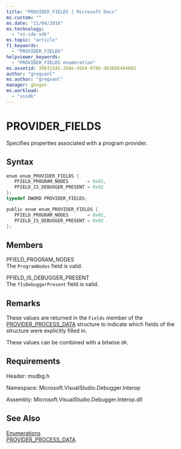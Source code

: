```yaml
---
title: "PROVIDER_FIELDS | Microsoft Docs"
ms.custom: ""
ms.date: "11/04/2016"
ms.technology: 
  - "vs-ide-sdk"
ms.topic: "article"
f1_keywords: 
  - "PROVIDER_FIELDS"
helpviewer_keywords: 
  - "PROVIDER_FIELDS enumeration"
ms.assetid: 39631545-2b0e-45b4-978b-d63656484b02
author: "gregvanl"
ms.author: "gregvanl"
manager: ghogen
ms.workload: 
  - "vssdk"
---
```

# PROVIDER_FIELDS
Specifies properties associated with a program provider.  
  
## Syntax  
  
```cpp  
enum enum_PROVIDER_FIELDS {  
   PFIELD_PROGRAM_NODES       = 0x01,  
   PFIELD_IS_DEBUGGER_PRESENT = 0x02  
};  
typedef DWORD PROVIDER_FIELDS;  
```  
  
```csharp  
public enum enum_PROVIDER_FIELDS {  
   PFIELD_PROGRAM_NODES       = 0x01,  
   PFIELD_IS_DEBUGGER_PRESENT = 0x02  
};  
```  
  
## Members  
 PFIELD_PROGRAM_NODES  
 The `ProgramNodes` field is valid.  
  
 PFIELD_IS_DEBUGGER_PRESENT  
 The `fIsDebuggerPresent` field is valid.  
  
## Remarks  
 These values are returned in the `Fields` member of the [PROVIDER_PROCESS_DATA](../../../extensibility/debugger/reference/provider-process-data.md) structure to indicate which fields of the structure were explicitly filled in.  
  
 These values can be combined with a bitwise `OR`.  
  
## Requirements  
 Header: msdbg.h  
  
 Namespace: Microsoft.VisualStudio.Debugger.Interop  
  
 Assembly: Microsoft.VisualStudio.Debugger.Interop.dll  
  
## See Also  
 [Enumerations](../../../extensibility/debugger/reference/enumerations-visual-studio-debugging.md)   
 [PROVIDER_PROCESS_DATA](../../../extensibility/debugger/reference/provider-process-data.md)
